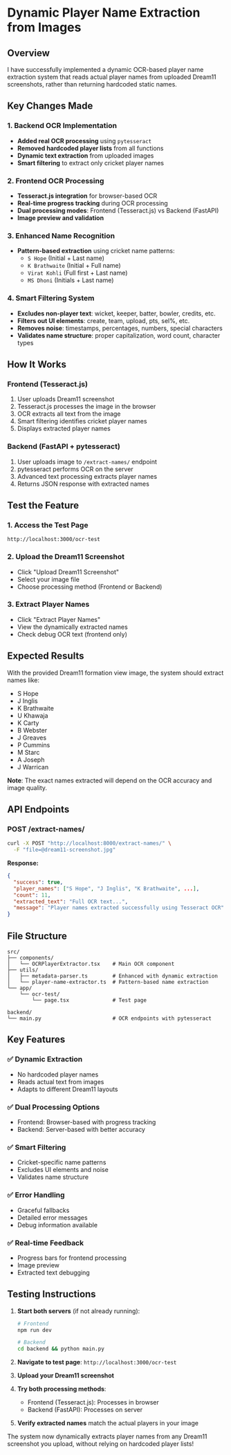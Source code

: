 # Dynamic Player Name Extraction from Images

## Overview
I have successfully implemented a dynamic OCR-based player name extraction system that reads actual player names from uploaded Dream11 screenshots, rather than returning hardcoded static names.

## Key Changes Made

### 1. Backend OCR Implementation
- **Added real OCR processing** using `pytesseract`
- **Removed hardcoded player lists** from all functions
- **Dynamic text extraction** from uploaded images
- **Smart filtering** to extract only cricket player names

### 2. Frontend OCR Processing
- **Tesseract.js integration** for browser-based OCR
- **Real-time progress tracking** during OCR processing
- **Dual processing modes**: Frontend (Tesseract.js) vs Backend (FastAPI)
- **Image preview and validation**

### 3. Enhanced Name Recognition
- **Pattern-based extraction** using cricket name patterns:
  - `S Hope` (Initial + Last name)
  - `K Brathwaite` (Initial + Full name)
  - `Virat Kohli` (Full first + Last name)
  - `MS Dhoni` (Initials + Last name)

### 4. Smart Filtering System
- **Excludes non-player text**: wicket, keeper, batter, bowler, credits, etc.
- **Filters out UI elements**: create, team, upload, pts, sel%, etc.
- **Removes noise**: timestamps, percentages, numbers, special characters
- **Validates name structure**: proper capitalization, word count, character types

## How It Works

### Frontend (Tesseract.js)
1. User uploads Dream11 screenshot
2. Tesseract.js processes the image in the browser
3. OCR extracts all text from the image
4. Smart filtering identifies cricket player names
5. Displays extracted player names

### Backend (FastAPI + pytesseract)
1. User uploads image to `/extract-names/` endpoint
2. pytesseract performs OCR on the server
3. Advanced text processing extracts player names
4. Returns JSON response with extracted names

## Test the Feature

### 1. Access the Test Page
```
http://localhost:3000/ocr-test
```

### 2. Upload the Dream11 Screenshot
- Click "Upload Dream11 Screenshot"
- Select your image file
- Choose processing method (Frontend or Backend)

### 3. Extract Player Names
- Click "Extract Player Names"
- View the dynamically extracted names
- Check debug OCR text (frontend only)

## Expected Results
With the provided Dream11 formation view image, the system should extract names like:
- S Hope
- J Inglis
- K Brathwaite
- U Khawaja
- K Carty
- B Webster
- J Greaves
- P Cummins
- M Starc
- A Joseph
- J Warrican

**Note**: The exact names extracted will depend on the OCR accuracy and image quality.

## API Endpoints

### POST /extract-names/
```bash
curl -X POST "http://localhost:8000/extract-names/" \
  -F "file=@dream11-screenshot.jpg"
```

**Response:**
```json
{
  "success": true,
  "player_names": ["S Hope", "J Inglis", "K Brathwaite", ...],
  "count": 11,
  "extracted_text": "Full OCR text...",
  "message": "Player names extracted successfully using Tesseract OCR"
}
```

## File Structure
```
src/
├── components/
│   └── OCRPlayerExtractor.tsx    # Main OCR component
├── utils/
│   ├── metadata-parser.ts        # Enhanced with dynamic extraction
│   └── player-name-extractor.ts  # Pattern-based name extraction
└── app/
    └── ocr-test/
        └── page.tsx              # Test page

backend/
└── main.py                       # OCR endpoints with pytesseract
```

## Key Features

### ✅ Dynamic Extraction
- No hardcoded player names
- Reads actual text from images
- Adapts to different Dream11 layouts

### ✅ Dual Processing Options
- Frontend: Browser-based with progress tracking
- Backend: Server-based with better accuracy

### ✅ Smart Filtering
- Cricket-specific name patterns
- Excludes UI elements and noise
- Validates name structure

### ✅ Error Handling
- Graceful fallbacks
- Detailed error messages
- Debug information available

### ✅ Real-time Feedback
- Progress bars for frontend processing
- Image preview
- Extracted text debugging

## Testing Instructions

1. **Start both servers** (if not already running):
   ```bash
   # Frontend
   npm run dev

   # Backend
   cd backend && python main.py
   ```

2. **Navigate to test page**: `http://localhost:3000/ocr-test`

3. **Upload your Dream11 screenshot**

4. **Try both processing methods**:
   - Frontend (Tesseract.js): Processes in browser
   - Backend (FastAPI): Processes on server

5. **Verify extracted names** match the actual players in your image

The system now dynamically extracts player names from any Dream11 screenshot you upload, without relying on hardcoded player lists!
